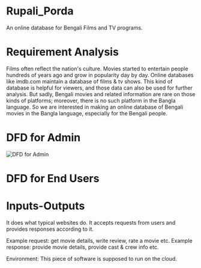 # Rupali_Porda
An online database for Bengali Films and TV programs.

# Requirement Analysis
Films often reflect the nation's culture. Movies started to entertain people hundreds of years ago and grow in popularity day by day. Online databases like imdb.com maintain a database of films & tv shows. This kind of database is helpful for viewers, and those data can also be used for further analysis. But sadly, Bengali movies and related information are rare on those kinds of platforms; moreover, there is no such platform in the Bangla language. So we are interested in making an online database of Bengali movies in the Bangla language, especially for the Bengali people.

# DFD for Admin
![DFD for Admin](https://user-images.githubusercontent.com/65134453/170767224-c4c72bc6-407e-46be-a40f-1a2892489664.png)

# DFD for End Users

# Inputs-Outputs
It does what typical websites do. 
It accepts requests from users and provides responses according to it. 

Example request: get movie details, write review, rate a movie etc. 
Example response: provide movie details, provide cast & crew info etc. 

Environment: This piece of software is supposed to run on the cloud.


 

